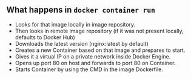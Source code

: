
What happens in `docker container run`
-------------------------------
* Looks for that image locally in image repository.
* Then looks in remote image repository (if it was not present locally, defaults to Docker Hub)
* Downloads the latest version (nginx:latest by default)
* Creates a new Container based on that image and prepares to start.
* Gives it a virtual IP on a private network inside Docker Engine.
* Opens up port 80 on host and forwards to port 80 on Container.
* Starts Container by using the CMD in the image Dockerfile.

